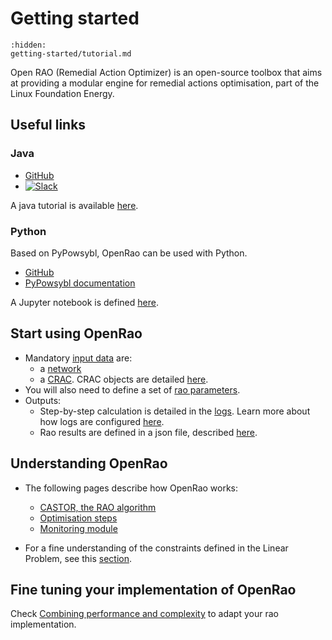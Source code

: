 # Getting started

```{toctree}
:hidden:
getting-started/tutorial.md
```
Open RAO (Remedial Action Optimizer) is an open-source toolbox that aims at providing a modular engine for remedial actions optimisation, part of the Linux Foundation Energy.

## Useful links

### Java

- [GitHub](https://github.com/powsybl/powsybl-open-rao)
- [![Slack](https://img.shields.io/badge/slack-powsybl-blueviolet.svg?logo=slack)](https://join.slack.com/t/powsybl/shared_invite/zt-36jvd725u-cnquPgZb6kpjH8SKh~FWHQ)

A java tutorial is available [here](getting-started/tutorial.md).

### Python

Based on PyPowsybl, OpenRao can be used with Python.
- [GitHub](https://github.com/powsybl/pypowsybl-notebooks)
- [PyPowsybl documentation](https://powsybl.readthedocs.io/projects/pypowsybl/en/stable/)

A Jupyter notebook is defined [here](https://github.com/powsybl/pypowsybl-notebooks/blob/notebook_rao_v1.11/open_rao.ipynb).

## Start using OpenRao

- Mandatory [input data](input-data.md) are:
  - a [network](input-data/network.md)
  - a [CRAC](input-data/crac.md). CRAC objects are detailed [here](input-data/crac/json.md).
- You will also need to define a set of [rao parameters](parameters.md).
- Outputs:
  - Step-by-step calculation is detailed in the [logs](output-data/rao-logs.md). Learn more about how logs are configured [here](output-data/rao-logs/example.md).
  - Rao results are defined in a json file, described [here](output-data/rao-result.md).

## Understanding OpenRao

- The following pages describe how OpenRao works:
  - [CASTOR, the RAO algorithm](algorithms/castor.md)
  - [Optimisation steps](algorithms/castor/rao-steps.md)
  - [Monitoring module](algorithms/monitoring.md)

- For a fine understanding of the constraints defined in the Linear Problem, see this [section](algorithms/castor/linear-problem).


## Fine tuning your implementation of OpenRao

Check [Combining performance and complexity](algorithms/castor/performance.md) to adapt your rao implementation.
